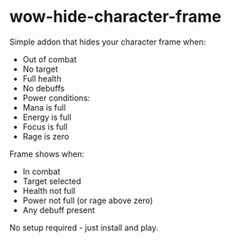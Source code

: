 # wow-hide-character-frame

Simple addon that hides your character frame when:
- Out of combat
- No target
- Full health
- No debuffs
- Power conditions:
 - Mana is full
 - Energy is full
 - Focus is full
 - Rage is zero

Frame shows when:
- In combat
- Target selected
- Health not full
- Power not full (or rage above zero)
- Any debuff present

No setup required - just install and play.
